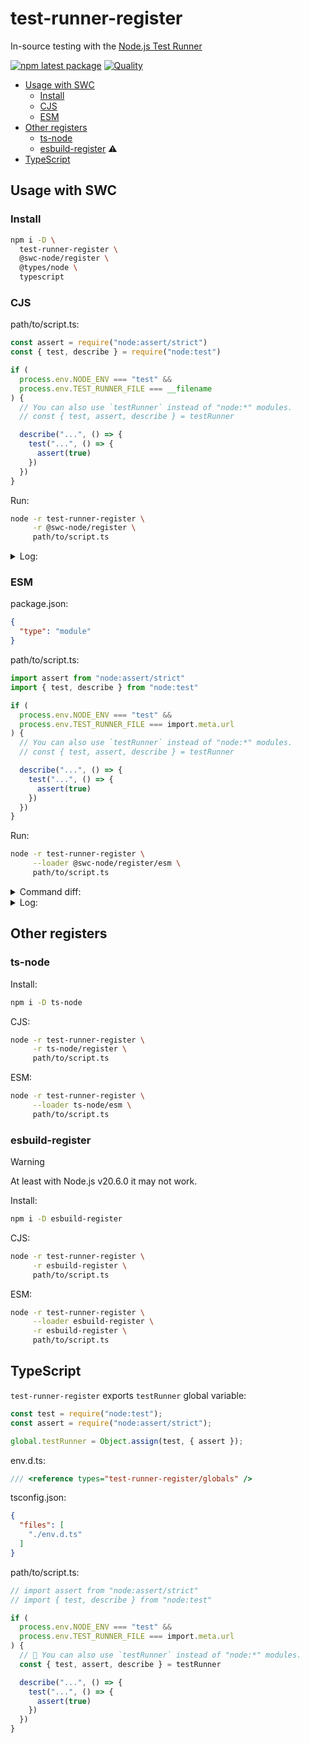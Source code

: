 # test-runner-register

In-source testing with the [Node.js Test Runner](https://nodejs.org/api/test.html)

[![npm latest package](https://img.shields.io/npm/v/test-runner-register/latest.svg)](https://www.npmjs.com/package/test-runner-register)
[![Quality](https://github.com/tai-kun/test-runner-register/actions/workflows/quality.yaml/badge.svg)](https://github.com/tai-kun/test-runner-register/actions/workflows/quality.yaml)

- [Usage with SWC](#usage-with-swc)
  - [Install](#install)
  - [CJS](#cjs)
  - [ESM](#esm)
- [Other registers](#other-loaders)
  - [ts-node](#ts-node)
  - [esbuild-register](#esbuild-register) ⚠️
- [TypeScript](#typescript)

## Usage with SWC

### Install

```bash
npm i -D \
  test-runner-register \
  @swc-node/register \
  @types/node \
  typescript
```

### CJS

path/to/script.ts:

```ts
const assert = require("node:assert/strict")
const { test, describe } = require("node:test")

if (
  process.env.NODE_ENV === "test" &&
  process.env.TEST_RUNNER_FILE === __filename
) {
  // You can also use `testRunner` instead of "node:*" modules.
  // const { test, assert, describe } = testRunner

  describe("...", () => {
    test("...", () => {
      assert(true)
    })
  })
}
```

Run:

```bash
node -r test-runner-register \
     -r @swc-node/register \
     path/to/script.ts
```

<details>
  <summary>Log:</summary>

  ```log
  ▶ ...
    ✔ ... (0.195722ms)
  ▶ ... (0.838251ms)

  ℹ tests 1
  ℹ suites 1
  ℹ pass 1
  ℹ fail 0
  ℹ cancelled 0
  ℹ skipped 0
  ℹ todo 0
  ℹ duration_ms 0.066372
  ```
</details>

### ESM

package.json:

```json
{
  "type": "module"
}
```

path/to/script.ts:

```ts
import assert from "node:assert/strict"
import { test, describe } from "node:test"

if (
  process.env.NODE_ENV === "test" &&
  process.env.TEST_RUNNER_FILE === import.meta.url
) {
  // You can also use `testRunner` instead of "node:*" modules.
  // const { test, assert, describe } = testRunner

  describe("...", () => {
    test("...", () => {
      assert(true)
    })
  })
}
```

Run:

```bash
node -r test-runner-register \
     --loader @swc-node/register/esm \
     path/to/script.ts
```

<details>
  <summary>Command diff:</summary>

  ```diff
    node -r test-runner-register \
  -      -r @swc-node/register \
    node -r test-runner-register \
  +      --loader @swc-node/register/esm \
        path/to/script.ts
  ```
</details>

<details>
  <summary>Log:</summary>

  ```log
  (node:32773) ExperimentalWarning: Custom ESM Loaders is an experimental feature and might change at any time
  (Use `node --trace-warnings ...` to show where the warning was created)
  ▶ ...
    ✔ ... (0.153848ms)
  ▶ ... (0.78856ms)

  ℹ tests 1
  ℹ suites 1
  ℹ pass 1
  ℹ fail 0
  ℹ cancelled 0
  ℹ skipped 0
  ℹ todo 0
  ℹ duration_ms 0.062858
  ```
</details>

## Other registers

### ts-node

Install:

```bash
npm i -D ts-node
```

CJS:

```bash
node -r test-runner-register \
     -r ts-node/register \
     path/to/script.ts
```

ESM:

```bash
node -r test-runner-register \
     --loader ts-node/esm \
     path/to/script.ts
```

### esbuild-register

> [!WARNING]  
> At least with Node.js v20.6.0 it may not work.

Install:

```bash
npm i -D esbuild-register
```

CJS:

```bash
node -r test-runner-register \
     -r esbuild-register \
     path/to/script.ts
```

ESM:

```bash
node -r test-runner-register \
     --loader esbuild-register \
     -r esbuild-register \
     path/to/script.ts
```

## TypeScript

`test-runner-register` exports `testRunner` global variable:

```js
const test = require("node:test");
const assert = require("node:assert/strict");

global.testRunner = Object.assign(test, { assert });
```

env.d.ts:

```ts
/// <reference types="test-runner-register/globals" />
```

tsconfig.json:

```json
{
  "files": [
    "./env.d.ts"
  ]
}
```

path/to/script.ts:

```ts
// import assert from "node:assert/strict"
// import { test, describe } from "node:test"

if (
  process.env.NODE_ENV === "test" &&
  process.env.TEST_RUNNER_FILE === import.meta.url
) {
  // 🎉 You can also use `testRunner` instead of "node:*" modules.
  const { test, assert, describe } = testRunner

  describe("...", () => {
    test("...", () => {
      assert(true)
    })
  })
}
```
